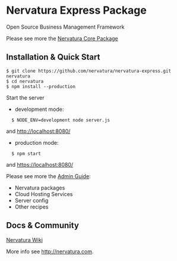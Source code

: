 Nervatura Express Package
=========================

Open Source Business Management Framework

Please see more the [Nervatura Core Package](https://github.com/nervatura/nervatura)

## Installation & Quick Start

    $ git clone https://github.com/nervatura/nervatura-express.git nervatura
    $ cd nervatura
    $ npm install --production

Start the server

* development mode:
```
  $ NODE_ENV=development node server.js
```
and [http://localhost:8080/](http://localhost:8080/)

* production mode:
```
  $ npm start
```
and [https://localhost:8080/](https://localhost:8080/)

Please see more the [Admin Guide](https://rawgit.com/nervatura/nervatura/master/views/docs/nas.html):
  * Nervatura packages
  * Cloud Hosting Services
  * Server config
  * Other recipes

## Docs & Community

[Nervatura Wiki](https://github.com/nervatura/nervatura/wiki)

More info see http://nervatura.com.